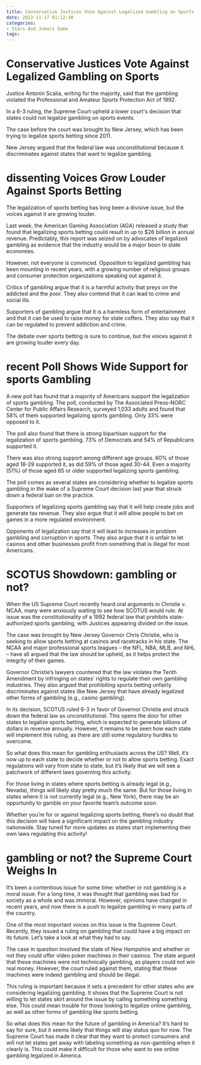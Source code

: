 ```yaml
---
title: Conservative Justices Vote Against Legalized Gambling on Sports
date: 2022-11-17 01:12:30
categories:
- Stars And Jokers Game
tags:
---
```



#  Conservative Justices Vote Against Legalized Gambling on Sports

Justice Antonin Scalia, writing for the majority, said that the gambling violated the Professional and Amateur Sports Protection Act of 1992.

In a 6-3 ruling, the Supreme Court upheld a lower court's decision that states could not legalize gambling on sports events.

The case before the court was brought by New Jersey, which has been trying to legalize sports betting since 2011.

 New Jersey argued that the federal law was unconstitutional because it discriminates against states that want to legalize gambling.

#  dissenting Voices Grow Louder Against Sports Betting

The legalization of sports betting has long been a divisive issue, but the voices against it are growing louder.

Last week, the American Gaming Association (AGA) released a study that found that legalizing sports betting could result in up to $26 billion in annual revenue. Predictably, this report was seized on by advocates of legalized gambling as evidence that the industry would be a major boon to state economies.

However, not everyone is convinced. Opposition to legalized gambling has been mounting in recent years, with a growing number of religious groups and consumer protection organizations speaking out against it.

Critics of gambling argue that it is a harmful activity that preys on the addicted and the poor. They also contend that it can lead to crime and social ills.

Supporters of gambling argue that it is a harmless form of entertainment and that it can be used to raise money for state coffers. They also say that it can be regulated to prevent addiction and crime.

The debate over sports betting is sure to continue, but the voices against it are growing louder every day.

#  recent Poll Shows Wide Support for sports Gambling

A new poll has found that a majority of Americans support the legalization of sports gambling. The poll, conducted by The Associated Press-NORC Center for Public Affairs Research, surveyed 1,033 adults and found that 58% of them supported legalizing sports gambling. Only 33% were opposed to it.

The poll also found that there is strong bipartisan support for the legalization of sports gambling. 73% of Democrats and 54% of Republicans supported it.

There was also strong support among different age groups. 60% of those aged 18-29 supported it, as did 59% of those aged 30-44. Even a majority (51%) of those aged 65 or older supported legalizing sports gambling.

The poll comes as several states are considering whether to legalize sports gambling in the wake of a Supreme Court decision last year that struck down a federal ban on the practice.

Supporters of legalizing sports gambling say that it will help create jobs and generate tax revenue. They also argue that it will allow people to bet on games in a more regulated environment.

Opponents of legalization say that it will lead to increases in problem gambling and corruption in sports. They also argue that it is unfair to let casinos and other businesses profit from something that is illegal for most Americans.

#  SCOTUS Showdown: gambling or not?

When the US Supreme Court recently heard oral arguments in Christie v. NCAA, many were anxiously waiting to see how SCOTUS would rule. At issue was the constitutionality of a 1992 federal law that prohibits state-authorized sports gambling, with Justices appearing divided on the issue.

The case was brought by New Jersey Governor Chris Christie, who is seeking to allow sports betting at casinos and racetracks in his state. The NCAA and major professional sports leagues – the NFL, NBA, MLB, and NHL – have all argued that the law should be upheld, as it helps protect the integrity of their games.

Governor Christie’s lawyers countered that the law violates the Tenth Amendment by infringing on states’ rights to regulate their own gambling industries. They also argued that prohibiting sports betting unfairly discriminates against states like New Jersey that have already legalized other forms of gambling (e.g., casino gambling).

In its decision, SCOTUS ruled 6-3 in favor of Governor Christie and struck down the federal law as unconstitutional. This opens the door for other states to legalize sports betting, which is expected to generate billions of dollars in revenue annually. However, it remains to be seen how each state will implement this ruling, as there are still some regulatory hurdles to overcome.

So what does this mean for gambling enthusiasts across the US? Well, it’s now up to each state to decide whether or not to allow sports betting. Exact regulations will vary from state to state, but it’s likely that we will see a patchwork of different laws governing this activity.

For those living in states where sports betting is already legal (e.g., Nevada), things will likely stay pretty much the same. But for those living in states where it is not currently legal (e.g., New York), there may be an opportunity to gamble on your favorite team’s outcome soon.

Whether you’re for or against legalizing sports betting, there’s no doubt that this decision will have a significant impact on the gambling industry nationwide. Stay tuned for more updates as states start implementing their own laws regulating this activity!

#  gambling or not? the Supreme Court Weighs In

It’s been a contentious issue for some time: whether or not gambling is a moral issue. For a long time, it was thought that gambling was bad for society as a whole and was immoral. However, opinions have changed in recent years, and now there is a push to legalize gambling in many parts of the country.

One of the most important voices on this issue is the Supreme Court. Recently, they issued a ruling on gambling that could have a big impact on its future. Let’s take a look at what they had to say.

The case in question involved the state of New Hampshire and whether or not they could offer video poker machines in their casinos. The state argued that these machines were not technically gambling, as players could not win real money. However, the court ruled against them, stating that these machines were indeed gambling and should be illegal.

This ruling is important because it sets a precedent for other states who are considering legalizing gambling. It shows that the Supreme Court is not willing to let states skirt around the issue by calling something something else. This could mean trouble for those looking to legalize online gambling, as well as other forms of gambling like sports betting.

So what does this mean for the future of gambling in America? It’s hard to say for sure, but it seems likely that things will stay status quo for now. The Supreme Court has made it clear that they want to protect consumers and will not let states get away with labeling something as non-gambling when it clearly is. This could make it difficult for those who want to see online gambling legalized in America.